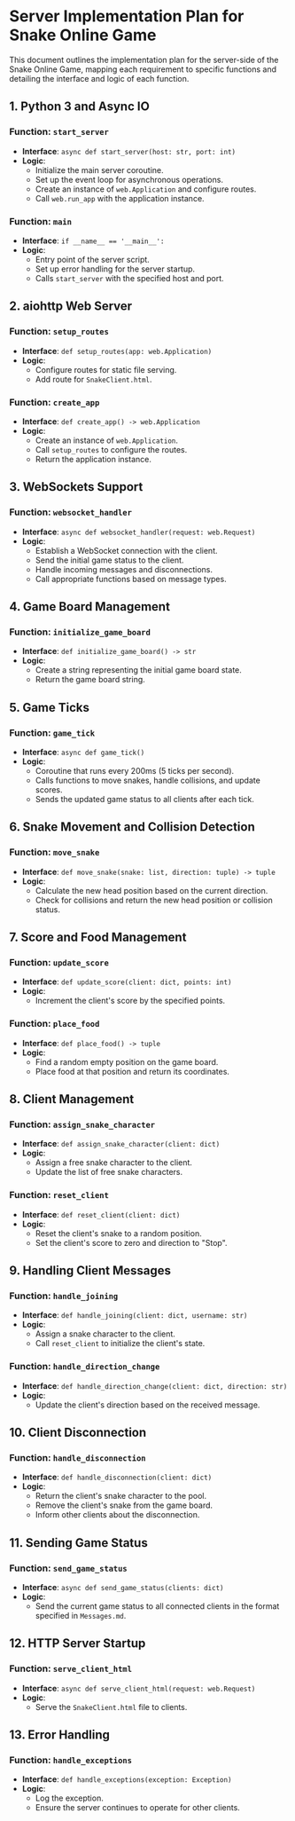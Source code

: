 # Server Implementation Plan for Snake Online Game

This document outlines the implementation plan for the server-side of the Snake Online Game, mapping each requirement to specific functions and detailing the interface and logic of each function.

## 1. Python 3 and Async IO

### Function: `start_server`
- **Interface**: `async def start_server(host: str, port: int)`
- **Logic**:
  - Initialize the main server coroutine.
  - Set up the event loop for asynchronous operations.
  - Create an instance of `web.Application` and configure routes.
  - Call `web.run_app` with the application instance.

### Function: `main`
- **Interface**: `if __name__ == '__main__':`
- **Logic**:
  - Entry point of the server script.
  - Set up error handling for the server startup.
  - Calls `start_server` with the specified host and port.

## 2. aiohttp Web Server

### Function: `setup_routes`
- **Interface**: `def setup_routes(app: web.Application)`
- **Logic**:
  - Configure routes for static file serving.
  - Add route for `SnakeClient.html`.

### Function: `create_app`
- **Interface**: `def create_app() -> web.Application`
- **Logic**:
  - Create an instance of `web.Application`.
  - Call `setup_routes` to configure the routes.
  - Return the application instance.

## 3. WebSockets Support

### Function: `websocket_handler`
- **Interface**: `async def websocket_handler(request: web.Request)`
- **Logic**:
  - Establish a WebSocket connection with the client.
  - Send the initial game status to the client.
  - Handle incoming messages and disconnections.
  - Call appropriate functions based on message types.

## 4. Game Board Management

### Function: `initialize_game_board`
- **Interface**: `def initialize_game_board() -> str`
- **Logic**:
  - Create a string representing the initial game board state.
  - Return the game board string.

## 5. Game Ticks

### Function: `game_tick`
- **Interface**: `async def game_tick()`
- **Logic**:
  - Coroutine that runs every 200ms (5 ticks per second).
  - Calls functions to move snakes, handle collisions, and update scores.
  - Sends the updated game status to all clients after each tick.

## 6. Snake Movement and Collision Detection

### Function: `move_snake`
- **Interface**: `def move_snake(snake: list, direction: tuple) -> tuple`
- **Logic**:
  - Calculate the new head position based on the current direction.
  - Check for collisions and return the new head position or collision status.

## 7. Score and Food Management

### Function: `update_score`
- **Interface**: `def update_score(client: dict, points: int)`
- **Logic**:
  - Increment the client's score by the specified points.

### Function: `place_food`
- **Interface**: `def place_food() -> tuple`
- **Logic**:
  - Find a random empty position on the game board.
  - Place food at that position and return its coordinates.

## 8. Client Management

### Function: `assign_snake_character`
- **Interface**: `def assign_snake_character(client: dict)`
- **Logic**:
  - Assign a free snake character to the client.
  - Update the list of free snake characters.

### Function: `reset_client`
- **Interface**: `def reset_client(client: dict)`
- **Logic**:
  - Reset the client's snake to a random position.
  - Set the client's score to zero and direction to "Stop".

## 9. Handling Client Messages

### Function: `handle_joining`
- **Interface**: `def handle_joining(client: dict, username: str)`
- **Logic**:
  - Assign a snake character to the client.
  - Call `reset_client` to initialize the client's state.

### Function: `handle_direction_change`
- **Interface**: `def handle_direction_change(client: dict, direction: str)`
- **Logic**:
  - Update the client's direction based on the received message.

## 10. Client Disconnection

### Function: `handle_disconnection`
- **Interface**: `def handle_disconnection(client: dict)`
- **Logic**:
  - Return the client's snake character to the pool.
  - Remove the client's snake from the game board.
  - Inform other clients about the disconnection.

## 11. Sending Game Status

### Function: `send_game_status`
- **Interface**: `async def send_game_status(clients: dict)`
- **Logic**:
  - Send the current game status to all connected clients in the format specified in `Messages.md`.

## 12. HTTP Server Startup

### Function: `serve_client_html`
- **Interface**: `async def serve_client_html(request: web.Request)`
- **Logic**:
  - Serve the `SnakeClient.html` file to clients.

## 13. Error Handling

### Function: `handle_exceptions`
- **Interface**: `def handle_exceptions(exception: Exception)`
- **Logic**:
  - Log the exception.
  - Ensure the server continues to operate for other clients.
